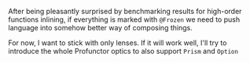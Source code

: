 After being pleasantly surprised by benchmarking results for high-order functions inlining, if everything is marked with `@Frozen` we need to push language into somehow better way of composing things.

For now, I want to stick with only lenses. If it will work well, I'll try to introduce the whole Profunctor optics to also support `Prism` and `Option`